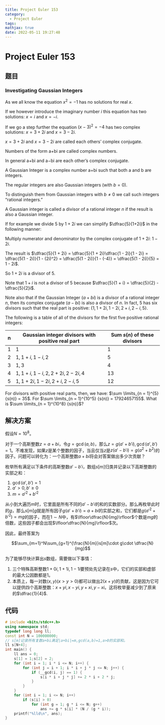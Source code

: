 ```yaml
---
title: Project Euler 153
category:
  - Project Euler
tags:
mathjax: true
date: 2022-05-11 19:27:48
---
```


<escape><!-- more --></escape>

# Project Euler 153

## 题目

### Investigating Gaussian Integers

As we all know the equation $x^2=-1$ has no solutions for real $x$.

If we however introduce the imaginary number $i$ this equation has two solutions: $x=i$ and $x=-i$.

If we go a step further the equation $(x-3)^2=-4$ has two complex solutions: $x=3+2i$ and $x=3-2i$.

$x=3+2i$ and $x=3-2i$ are called each others’ complex conjugate.

Numbers of the form a+bi are called complex numbers.

In general a+bi and a−bi are each other’s complex
conjugate.

A Gaussian Integer is a complex number a+bi such that both a and b are integers.

The regular integers are also Gaussian integers (with $b=0$).

To distinguish them from Gaussian integers with $b \neq 0$ we call such integers “rational integers.”

A Gaussian integer is called a divisor of a rational integer $n$ if the result is also a Gaussian integer.

If for example we divide $5$ by $1+2i$ we can simplify $\dfrac{5}{1+2i}$ in the following manner:

Multiply numerator and denominator by the complex conjugate of $1+2i$: $1−2i$.

The result is $\dfrac{5}{1 + 2i} = \dfrac{5}{1 + 2i}\dfrac{1 - 2i}{1 - 2i} = \dfrac{5(1 - 2i)}{1 - (2i)^2} = \dfrac{5(1 - 2i)}{1 - (-4)} = \dfrac{5(1 - 2i)}{5} = 1 - 2i$.

So $1+2i$ is a divisor of $5$.

Note that $1+i$ is not a divisor of $5$ because $\dfrac{5}{1 + i} = \dfrac{5}{2} - \dfrac{5}{2}i$.

Note also that if the Gaussian Integer ($a+bi$) is a divisor of a rational integer $n$, then its complex conjugate ($a−bi$) is also a divisor of $n$.
In fact, $5$ has six divisors such that the real part is positive: $\{1, 1 + 2i, 1 − 2i, 2 + i, 2 − i, 5\}$.

The following is a table of all of the divisors for the first five positive rational integers:

|n|Gaussian integer divisors with positive real part|Sum $s(n)$ of these divisors|
|-|-|-|
|$1$|$1$|$1$|
|$2$|$1, 1+i, 1-i, 2$|$5$|
|$3$|$1, 3$|$4$|
|$4$|$1, 1+i, 1-i, 2, 2+2i, 2-2i,4$|$13$|
|$5$|$1, 1+2i, 1-2i, 2+i, 2-i, 5$|$12$|

For divisors with positive real parts, then, we have: $\sum \limits_{n = 1}^{5} {s(n)} = 35$.
For $\sum \limits_{n = 1}^{10^5} {s(n)} = 17924657155$.
What is $\sum \limits_{n = 1}^{10^8} {s(n)}$?

## 解决方案

假设$N=10^8$。

对于一个高斯整数$z=a+bi$，令$g=\gcd(a,b)$，那么$z=g(a'+b'i),\gcd(a',b')=1$。不难发现，如果$z$是某个整数的因子，当且仅当$z$是$z(a'-b'i)=g(a^2+b^2)$的因子。问题可以转化为：一个高斯整数$a+bi$将会对答案做出多少次贡献？

枚举所有满足以下条件的高斯整数$a'-b'i$，数组$s[m]$归类并记录以下高斯整数的实部之和：

1. $\gcd(a',b')=1$
2. $a'>0,b'\ge 0$
3. $m=a'^2+b'^2$

从小到大遍历$m$时，它里面是所有不同的$a'-b'i$的和的实数部分。那么再枚举此时的$g$，那么$s[m]g$就是所有因子$g(a'+b'i)=a+bi$的实部之和，它们都是$g(a'^2+b'^2)=mg$的因子，而在$1\sim N$中，有$\lfloor\dfrac{N}{mg}\rfloor$个数是$mg$的倍数，这些因子都会出现$\lfloor\dfrac{N}{mg}\rfloor$次。

因此，最终答案为

$$\sum_{m=1}^N\sum_{g=1}^{\frac{N}{m}}s[m]\cdot g\cdot \dfrac{N}{mg}$$

为了能够尽快计算出$s$数组，需要做以下事情：

1. 三个特殊高斯整数$1+0i,1+1i,1-1i$要预处先记录在$s$中，它们的实部和虚部的最大公因数都是$1$。
2. 本质上，每一对数$(x,y)(x>y>0)$都可以做出$2(x+y)$的贡献，这是因为它可以提供四个高斯整数：$x+yi,x-yi,y+xi,y-xi$。这将枚举量减少到了原来的$\dfrac{1}{4}$.

## 代码

```C++
# include <bits/stdc++.h>
using namespace std;
typedef long long ll;
const int N = 100000000;
// s[m]记录所有复数a+bi满足|a+bi|=m,gcd(a,b)=1,a>0的实部和。
ll s[N+4];
int main() {
    ll ans = 0;
    s[1] = 1;s[2] = 2;
    for (int i = 1; i * i <= N; i++) {
        for (int j = i + 1; i * i + j * j <= N; j++) {
            if (__gcd(i, j) == 1) {
                s[i * i + j * j] += 2 * i + 2 * j;
            }
        }
    }
    for (int i = 1; i <= N; i++)
        if (s[i] > 0)
            for (int g = 1; g * i <= N; g++)
                ans += g * s[i] * (N / (g * i));
    printf("%lld\n", ans);
}

```
